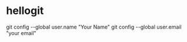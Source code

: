 hellogit
========

git config --global user.name "Your Name"
git config --global user.email "your email"
